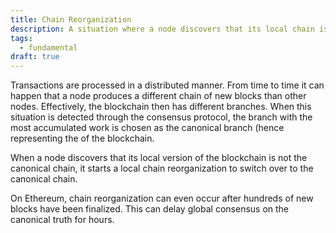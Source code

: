 ```yaml
---
title: Chain Reorganization
description: A situation where a node discovers that its local chain is not the canonical chain and switches over to the canonical chain
tags:
  - fundamental
draft: true
---
```


Transactions are processed in a distributed manner. From time to time it can happen that a node produces a different chain of new blocks than other nodes. Effectively, the blockchain then has different branches. When this situation is detected through the consensus protocol, the branch with the most accumulated work is chosen as the canonical branch (hence representing the of the blockchain.

When a node discovers that its local version of the blockchain is not the canonical chain, it starts a local chain reorganization to switch over to the canonical chain.

On Ethereum, chain reorganization can even occur after hundreds of new blocks have been finalized. This can delay global consensus on the canonical truth for hours.
